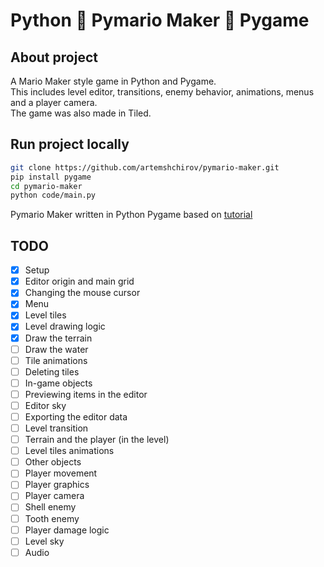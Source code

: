# Python 🦜 Pymario Maker 🦜 Pygame

## About project

A Mario Maker style game in Python and Pygame.\
This includes level editor, transitions, enemy behavior, animations, menus and a player camera.\
The game was also made in Tiled.

## Run project locally

```bash
git clone https://github.com/artemshchirov/pymario-maker.git
pip install pygame
cd pymario-maker
python code/main.py
```

Pymario Maker written in Python Pygame based on [tutorial](https://www.youtube.com/watch?v=qYomF9p_SYM&ab_channel=ClearCode)

## TODO

- [x] Setup
- [x] Editor origin and main grid
- [x] Changing the mouse cursor
- [x] Menu
- [x] Level tiles
- [x] Level drawing logic
- [x] Draw the terrain
- [ ] Draw the water
- [ ] Tile animations
- [ ] Deleting tiles
- [ ] In-game objects
- [ ] Previewing items in the editor
- [ ] Editor sky
- [ ] Exporting the editor data
- [ ] Level transition
- [ ] Terrain and the player (in the level)
- [ ] Level tiles animations
- [ ] Other objects
- [ ] Player movement
- [ ] Player graphics
- [ ] Player camera
- [ ] Shell enemy
- [ ] Tooth enemy
- [ ] Player damage logic
- [ ] Level sky
- [ ] Audio
